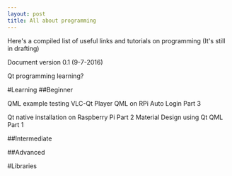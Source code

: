 ```yaml
---
layout: post
title: All about programming
---
```


Here's a compiled list of useful links and tutorials on programming (It's still in drafting)

Document version 0.1 (9-7-2016)

Qt programming learning?

#Learning
##Beginner

QML example testing VLC-Qt Player
QML on RPi Auto Login Part 3

Qt native installation on Raspberry Pi Part 2
Material Design using Qt QML Part 1


##Intermediate



##Advanced



#Libraries
